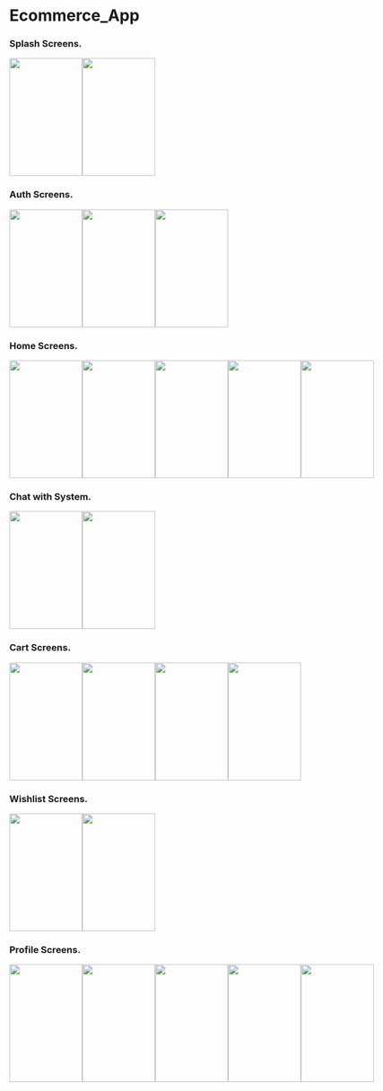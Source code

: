 # Ecommerce_App

<h3>Splash Screens. </h3>
<div style="display: flex;">
<img src="https://res.cloudinary.com/daghzwcji/image/upload/v1687347783/cakeliciouse_UI/splash1_qszofq.jpg" width="130" height="210">
<img src="https://res.cloudinary.com/daghzwcji/image/upload/v1687347783/cakeliciouse_UI/splash2_dtxb1x.jpg" width="130" height="210">
</div>

<h3>Auth Screens. </h3>
<div style="display: flex;">
<img src="https://res.cloudinary.com/daghzwcji/image/upload/v1687347783/cakeliciouse_UI/singup_uq9hi8.jpg" width="130" height="210">
<img src="https://res.cloudinary.com/daghzwcji/image/upload/v1687347783/cakeliciouse_UI/singin_ulwe1c.jpg" width="130" height="210">
<img src="https://res.cloudinary.com/daghzwcji/image/upload/v1687347782/cakeliciouse_UI/reset_password_txbcb7.jpg" width="130" height="210">
</div>

<h3>Home Screens. </h3>
<div style="display: flex;">
<img src="https://res.cloudinary.com/daghzwcji/image/upload/v1687347781/cakeliciouse_UI/home_screen_oynz3s.jpg" width="130" height="210">
<img src="https://res.cloudinary.com/daghzwcji/image/upload/v1687347780/cakeliciouse_UI/cake_details_lgpbhm.jpg" width="130" height="210">
<img src="https://res.cloudinary.com/daghzwcji/image/upload/v1687347780/cakeliciouse_UI/cake_details1_wt8ajv.jpg" width="130" height="210">
<img src="https://res.cloudinary.com/daghzwcji/image/upload/v1687347782/cakeliciouse_UI/search_product_i9ocnj.jpg" width="130" height="210">
<img src="https://res.cloudinary.com/daghzwcji/image/upload/v1687347783/cakeliciouse_UI/searched_products_gqhkek.jpg" width="130" height="210">
</div>

<h3>Chat with System. </h3>
<div style="display: flex;">
<img src="https://res.cloudinary.com/daghzwcji/image/upload/v1687347780/cakeliciouse_UI/chart_page_kggjtq.jpg" width="130" height="210">
<img src="https://res.cloudinary.com/daghzwcji/image/upload/v1687347780/cakeliciouse_UI/chart_page_kggjtq.jpg" width="130" height="210">
</div>

<h3>Cart Screens. </h3>
<div style="display: flex;">
<img src="https://res.cloudinary.com/daghzwcji/image/upload/v1687347782/cakeliciouse_UI/addtocart_oclffp.jpg" width="130" height="210">
<img src="https://res.cloudinary.com/daghzwcji/image/upload/v1687347781/cakeliciouse_UI/delevery_to_zis82n.jpg" width="130" height="210">
<img src="https://res.cloudinary.com/daghzwcji/image/upload/v1687347781/cakeliciouse_UI/delevery_to1_ldbczy.jpg" width="130" height="210">
<img src="https://res.cloudinary.com/daghzwcji/image/upload/v1687347782/cakeliciouse_UI/order_succ_xxha2h.jpg" width="130" height="210">
</div>

<h3>Wishlist Screens. </h3>
<div style="display: flex;">
<img src="https://res.cloudinary.com/daghzwcji/image/upload/v1687347781/cakeliciouse_UI/empty_wishlist_uro2tr.jpg" width="130" height="210">
<img src="https://res.cloudinary.com/daghzwcji/image/upload/v1687347783/cakeliciouse_UI/wishlist_gvvgdu.jpg" width="130" height="210">
</div>

<h3>Profile Screens. </h3>
<div style="display: flex;">
<img src="https://res.cloudinary.com/daghzwcji/image/upload/v1687347783/cakeliciouse_UI/user_profile_cps6pj.jpg" width="130" height="210">
<img src="https://res.cloudinary.com/daghzwcji/image/upload/v1687347780/cakeliciouse_UI/edit_address_axlnjr.jpg" width="130" height="210">
<img src="https://res.cloudinary.com/daghzwcji/image/upload/v1687347782/cakeliciouse_UI/ordered_products_za6cg3.jpg" width="130" height="210">
<img src="https://res.cloudinary.com/daghzwcji/image/upload/v1687347783/cakeliciouse_UI/ordered_track_cntv4v.jpg" width="130" height="210">
<img src="https://res.cloudinary.com/daghzwcji/image/upload/v1687347782/cakeliciouse_UI/log_out__cgtlqd.jpg" width="130" height="210">
</div>


